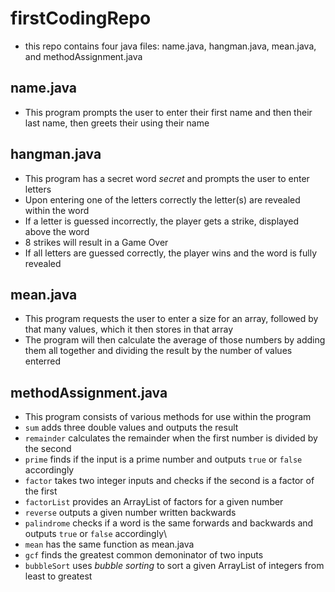 # firstCodingRepo

- this repo contains four java files: name.java, hangman.java, mean.java, and methodAssignment.java

## name.java

- This program prompts the user to enter their first name and then their last name, then greets their using their name

## hangman.java

- This program has a secret word *secret* and prompts the user to enter letters
- Upon entering one of the letters correctly the letter(s) are revealed within the word
- If a letter is guessed incorrectly, the player gets a strike, displayed above the word
- 8 strikes will result in a Game Over
- If all letters are guessed correctly, the player wins and the word is fully revealed

## mean.java

- This program requests the user to enter a size for an array, followed by that many values, which it then stores in that array
- The program will then calculate the average of those numbers by adding them all together and dividing the result by the number of values enterred

## methodAssignment.java

- This program consists of various methods for use within the program
- `sum` adds three double values and outputs the result
- `remainder` calculates the remainder when the first number is divided by the second
- `prime` finds if the input is a prime number and outputs `true` or `false` accordingly
- `factor` takes two integer inputs and checks if the second is a factor of the first
- `factorList` provides an ArrayList of factors for a given number
- `reverse` outputs a given number written backwards
- `palindrome` checks if a word is the same forwards and backwards and outputs `true` or `false` accordingly\
- `mean` has the same function as mean.java
- `gcf` finds the greatest common demoninator of two inputs
- `bubbleSort` uses *bubble sorting* to sort a given ArrayList of integers from least to greatest
